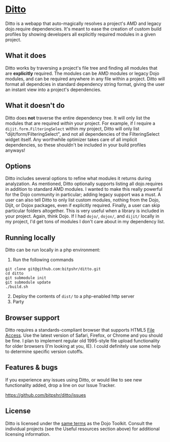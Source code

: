 [Ditto](http://profile.dojotoolkit.org/)
=================

Ditto is a webapp that auto-magically resolves a project's AMD and legacy dojo.require dependencies. It's meant to ease the creation of custom build profiles by showing developers all explicitly required modules in a given project.


What it does
------------
Ditto works by traversing a project's file tree and finding all modules that are <b>explicitly</b> required. The modules can be AMD modules or legacy Dojo modules, and can be required anywhere in any file within a project. Ditto will format all dependcies in standard dependency string format, giving the user an instant view into a project's dependencies.


What it doesn't do
------------
Ditto does <b>not</b> traverse the entire dependency tree. It will only list the modules that are required <i>within</i> your project. For example, if I require a `dijit.form.FilteringSelect` within my project, Ditto will only list "dijit/form/FilteringSelect", and not all dependencies of the FilteringSelect widget itself. Any worthwhile optimizer takes care of all implicit dependencies, so these shouldn't be included in your build profiles anyways!


Options
------------
Ditto includes several options to refine what modules it returns during analyzation. As mentioned, Ditto optionally supports listing all dojo.requires in addition to standard AMD modules. I wanted to make this really powerful for the Dojo community in particular; adding legacy support was a must. A user can also tell Ditto to only list custom modules, nothing from the Dojo, Dijit, or Dojox packages, even if explicitly required. Finally, a user can skip particular folders altogether. This is very useful when a library is included in your project. Again, think Dojo. If I had `dojo/`, `dojox/`, and `dijit/` locally in my project, I'd get tons of modules I don't care about in my dependency list.


Running locally
-----------
Ditto can be run locally in a php environment:

1. Run the following commands

```
git clone git@github.com:bitpshr/ditto.git
cd ditto
git submodule init
git submodule update
./build.sh
```

2. Deploy the contents of `dist/` to a php-enabled http server
3. Party


Browser support
-----------
Ditto requires a standards-compliant browser that supports HTML5 [File Access](http://www.html5rocks.com/en/features/file_access). Use the latest version of Safari, Firefox, or Chrome and you should be fine. I plan to implement regular old 1995-style file upload functionality for older browsers (I’m looking at you, IE). I could definitely use some help to determine specific version cutoffs.


Features & bugs
-----------
If you experience any issues using Ditto, or would like to see new functionality added, drop a line on our Issue Tracker.

https://github.com/bitpshr/ditto/issues


License
-------

Ditto is licensed under the [same terms](http://bugs.dojotoolkit.org/browser/dojo/trunk/LICENSE) as the Dojo Toolkit. Consult the individual projects (see the Useful resources section above) for additional licensing information.
